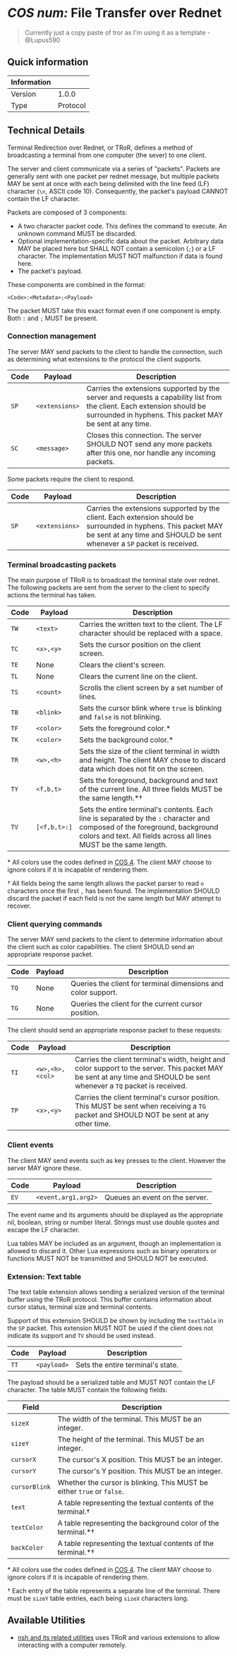 # *COS num:* File Transfer over Rednet

> Currently just a copy paste of tror as I'm using it as a template - @Lupus590

## Quick information
| Information |                                                                |
| ----------- | -------------------------------------------------------------- |
| Version     | 1.0.0                                                          |
| Type        | Protocol                                                       |

## Technical Details
Terminal Redirection over Rednet, or TRoR, defines a method of broadcasting a
terminal from one computer (the sever) to one client.

The server and client communicate via a series of "packets". Packets are
generally sent with one packet per rednet message, but multiple packets MAY
be sent at once with each being delimited with the line feed (LF) character
(`\n`, ASCII code 10). Consequently, the packet's payload CANNOT contain the LF
character.

Packets are composed of 3 components:

 - A two character packet code. This defines the command to execute. An unknown
   command MUST be discarded.
 - Optional implementation-specific data about the packet. Arbitrary data MAY be
   placed here but SHALL NOT contain a semicolon (`;`) or a LF character. The
   implementation MUST NOT malfunction if data is found here.
 - The packet's payload.

These components are combined in the format:
```
<Code>:<Metadata>;<Payload>
```

The packet MUST take this exact format even if one component is empty. Both
`:` and `;` MUST be present.

### Connection management
The server MAY send packets to the client to handle the connection, such as
determining what extensions to the protocol the client supports.

| Code | Payload         | Description                                         |
| ---- | --------------- | --------------------------------------------------- |
| `SP` | `<extensions>`  | Carries the extensions supported by the server and requests a capability list from the client. Each extension should be surrounded in hyphens. This packet MAY be sent at any time. |
| `SC` | `<message>`     | Closes this connection. The server SHOULD NOT send any more packets after this one, nor handle any incoming packets. |

Some packets require the client to respond.

| Code | Payload         | Description                                         |
| ---- | --------------- | --------------------------------------------------- |
| `SP` | `<extensions>`  | Carries the extensions supported by the client. Each extension should be surrounded in hyphens. This packet MAY be sent at any time and SHOULD be sent whenever a `SP` packet is received. |

### Terminal broadcasting packets
The main purpose of TRoR is to broadcast the terminal state over rednet. The
following packets  are sent from the server to the client to specify actions the
terminal has taken.

| Code | Payload         | Description                                                                 |
| ---- | --------------- | ----------------------------------------------------------------------------|
| `TW` | `<text>`        | Carries the written text to the client. The LF character should be replaced with a space. |
| `TC` | `<x>,<y>`       | Sets the cursor position on the client screen.                              |
| `TE` | None            | Clears the client's screen.                                                 |
| `TL` | None            | Clears the current line on the client.                                      |
| `TS` | `<count>`       | Scrolls the client screen by a set number of lines.                         |
| `TB` | `<blink>`       | Sets the cursor blink where `true` is blinking and `false` is not blinking. |
| `TF` | `<color>`       | Sets the foreground color.\*                                                |
| `TK` | `<color>`       | Sets the background color.\*                                                |
| `TR` | `<w>,<h>`       | Sets the size of the client terminal in width and height. The client MAY chose to discard data which does not fit on the screen. |
| `TY` | `<f,b,t>`       | Sets the foreground, background and text of the current line. All three fields MUST be the same length.\*†                       |
| `TV` | `[<f,b,t>:]`    | Sets the entire terminal's contents. Each line is separated by the `:` character and composed of the foreground, background colors and text. All fields across all lines MUST be the same length. |

\* All colors use the codes defined in [COS 4][cospaint]. The client MAY choose
to ignore colors if it is incapable of rendering them.

† All fields being the same length allows the packet parser to read `n`
characters once the first `,` has been found. The implementation SHOULD discard
the packet if each field is not the same length but MAY attempt to recover.

### Client querying commands
The server MAY send packets to the client to determine information about the
client such as color capabilities. The client SHOULD send an appropriate
response packet.

| Code | Payload         | Description                                                   |
| ---- | --------------- | ------------------------------------------------------------- |
| `TQ` | None            | Queries the client for terminal dimensions and color support. |
| `TG` | None            | Queries the client for the current cursor position.           |

The client should send an appropriate response packet to these requests:

| Code | Payload         | Description                                         |
| ---- | --------------- | --------------------------------------------------- |
| `TI` | `<w>,<h>,<col>` | Carries the client terminal's width, height and color support to the server. This packet MAY be sent at any time and SHOULD be sent whenever a `TQ` packet is received. |
| `TP` | `<x>,<y>`       | Carries the client terminal's cursor position. This MUST be sent when receiving a `TG` packet and SHOULD NOT be sent at any other time. |

### Client events
The client MAY send events such as key presses to the client. However the server
MAY ignore these.

| Code | Payload             | Description                                     |
| ---- | ------------------- | ----------------------------------------------- |
| `EV` | `<event,arg1,arg2>` | Queues an event on the server.                  |

The event name and its arguments should be displayed as the appropriate nil,
boolean, string or number literal. Strings must use double quotes and escape the
LF character.

Lua tables MAY be included as an argument, though an implementation is allowed to
discard it. Other Lua expressions such as binary operators or functions MUST NOT
be transmitted and SHOULD NOT be executed.

### Extension: Text table
The text table extension allows sending a serialized version of the terminal
buffer using the TRoR protocol. This buffer contains information about
cursor status, terminal size and terminal contents.

Support of this extension SHOULD be shown by including the `textTable` in the
`SP` packet. This extension MUST NOT be used if the client does not indicate its
support and `TV` should be used instead.

| Code | Payload         | Description                                         |
| ---- | --------------- | --------------------------------------------------- |
| `TT` | `<payload>`     | Sets the entire terminal's state.                   |

The payload should be a serialized table and MUST NOT contain the LF character.
The table MUST contain the following fields:

| Field         | Description                                                  |
| ------------- | ------------------------------------------------------------ |
| `sizeX`       | The width of the terminal. This MUST be an integer.          |
| `sizeY`       | The height of the terminal. This MUST be an integer.         |
| `cursorX`     | The cursor's X position. This MUST be an integer.            |
| `cursorY`     | The cursor's Y position. This MUST be an integer.            |
| `cursorBlink` | Whether the cursor is blinking. This MUST be either `true` or `false`. |
| `text`        | A table representing the textual contents of the terminal.†  |
| `textColor`   | A table representing the background color of the terminal.\*†|
| `backColor`   | A table representing the textual contents of the terminal.\*†|

\* All colors use the codes defined in [COS 4][cospaint]. The client MAY choose
to ignore colors if it is incapable of rendering them.

† Each entry of the table represents a separate line of the terminal. There must
be `sizeY` table entries, each being `sizeX` characters long.

## Available Utilities
 - [nsh and its related utilities](https://github.com/lyqyd/cc-netshell/) uses
   TRoR and various extensions to allow interacting with a computer remotely.

[cospaint]: /File-Formats/image/paint.md#color-codes "COS 4: Paintutils Image"
